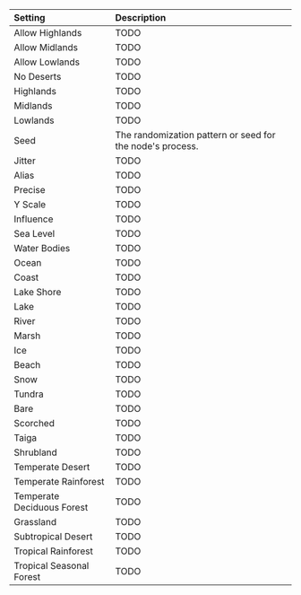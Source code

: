 | Setting                        | Description                                               |
| :----------------------------- | :-------------------------------------------------------- |
| Allow Highlands            | TODO                                                      |
| Allow Midlands             | TODO                                                      |
| Allow Lowlands             | TODO                                                      |
| No Deserts                 | TODO                                                      |
| Highlands                  | TODO                                                      |
| Midlands                   | TODO                                                      |
| Lowlands                   | TODO                                                      |
| Seed                       | The randomization pattern or seed for the node's process. |
| Jitter                     | TODO                                                      |
| Alias                      | TODO                                                      |
| Precise                    | TODO                                                      |
| Y Scale                    | TODO                                                      |
| Influence                  | TODO                                                      |
| Sea Level                  | TODO                                                      |
| Water Bodies               | TODO                                                      |
| Ocean                      | TODO                                                      |
| Coast                      | TODO                                                      |
| Lake Shore                 | TODO                                                      |
| Lake                       | TODO                                                      |
| River                      | TODO                                                      |
| Marsh                      | TODO                                                      |
| Ice                        | TODO                                                      |
| Beach                      | TODO                                                      |
| Snow                       | TODO                                                      |
| Tundra                     | TODO                                                      |
| Bare                       | TODO                                                      |
| Scorched                   | TODO                                                      |
| Taiga                      | TODO                                                      |
| Shrubland                  | TODO                                                      |
| Temperate Desert           | TODO                                                      |
| Temperate Rainforest       | TODO                                                      |
| Temperate Deciduous Forest | TODO                                                      |
| Grassland                  | TODO                                                      |
| Subtropical Desert         | TODO                                                      |
| Tropical Rainforest        | TODO                                                      |
| Tropical Seasonal Forest   | TODO                                                      |